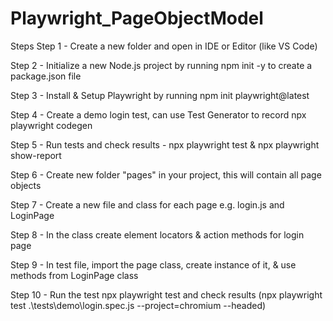 # Playwright_PageObjectModel

Steps 
Step 1 - Create a new folder and open in IDE or Editor (like VS Code)

Step 2 - Initialize a new Node.js project by running npm init -y to create a package.json file

Step 3 - Install & Setup Playwright by running npm init playwright@latest

Step 4 - Create a demo login test, can use Test Generator to record npx playwright codegen

Step 5 - Run tests and check results - npx playwright test  & npx playwright show-report

Step 6 - Create new folder "pages" in your project, this will contain all page objects

Step 7 - Create a new file and class for each page e.g. login.js and LoginPage

Step 8 - In the class create element locators & action methods for login page

Step 9 - In test file, import the page class, create instance of it, & use methods from LoginPage class

Step 10 - Run the test npx playwright test and check results (npx playwright test .\tests\demo\login.spec.js --project=chromium --headed)

